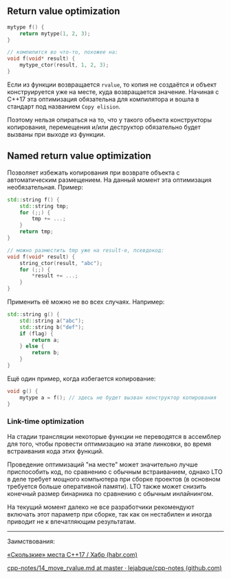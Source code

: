 ## Return value optimization

```cpp
mytype f() {
	return mytype(1, 2, 3);    
}

// компилится во что-то, похожее на:
void f(void* result) {
    mytype_ctor(result, 1, 2, 3);
}
```

Если из функции возвращается `rvalue`, то копия не создаётся и объект конструируется уже на месте, куда возвращается значение. Начиная с C++17 эта оптимизация обязательна для компилятора и вошла в стандарт под названием `Copy elision`.

Поэтому нельзя опираться на то, что у такого объекта конструкторы копирования, перемещения и/или деструктор обязательно будет вызваны при выходе из функции.

## Named return value optimization

Позволяет избежать копирования при возврате объекта с автоматическим размещением. На данный момент эта оптимизация необязательная. Пример:

```cpp
std::string f() {
    std::string tmp;
    for (;;) {
        tmp += ...;
    }
    return tmp;
}

// можно разместить tmp уже на result-е, псевдокод:
void f(void* result) {
    string_ctor(result, "abc");
    for (;;) {
        *result += ...;
    }
}
```

Применить её можно не во всех случаях. Например:

```cpp
std::string g() {
    std::string a("abc");
    std::string b("def");
    if (flag) {
        return a;
    } else {
        return b;
    }
}
```

Ещё один пример, когда избегается копирование:

```cpp
void g() {
    mytype a = f(); // здесь не будет вызван конструктор копирования
}
```

### Link-time optimization

На стадии трансляции некоторые функции не переводятся в ассемблер для того, чтобы провести оптимизацию на этапе линковки, во время встраивания кода этих функций.

Проведение оптимизаций "на месте" может значительно лучше приспособить код, по сравнению с обычным встраиванием, однако LTO в деле требует мощного компьютера при сборке проектов (в основном требуется больше оперативной памяти). LTO также может снизить конечный размер бинарника по сравнению с обычным инлайнингом.

На текущий момент далеко не все разработчики рекомендуют включать этот параметр при сборке, так как он нестабилен и иногда приводит не к впечатляющим результатам.


---

Заимствования:

[«Скользкие» места C++17 / Хабр (habr.com)](https://habr.com/ru/company/playrix/blog/465181/)

[cpp-notes/14_move_rvalue.md at master · lejabque/cpp-notes (github.com)](https://github.com/lejabque/cpp-notes/blob/master/src/14_move_rvalue.md)
